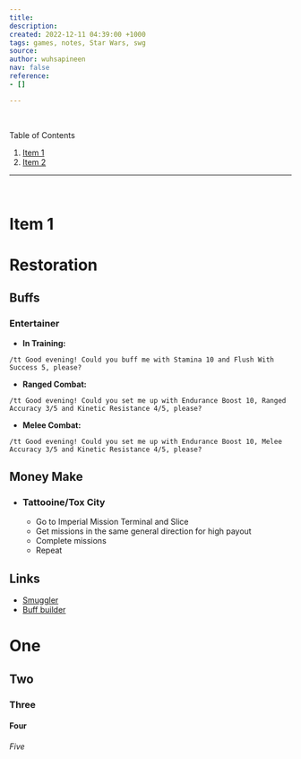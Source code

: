 ```yaml
---
title: 
description: 
created: 2022-12-11 04:39:00 +1000
tags: games, notes, Star Wars, swg
source: 
author: wuhsapineen
nav: false
reference:
- []

---
```

<br />

Table of Contents

1.  [Item 1][1]
1.  [Item 2][2]

---

<br />
<span id="item1" hidden="true">1</span>

# Item 1

<!-- reference-links -->
[1]: item1.md "title"
[2]: item2.md "title"
<!-- endreference-links -->


# Restoration

 ## Buffs
    
  ### Entertainer
  -    **In Training:**
```
/tt Good evening! Could you buff me with Stamina 10 and Flush With Success 5, please?
```
  -    **Ranged Combat:**
```
/tt Good evening! Could you set me up with Endurance Boost 10, Ranged Accuracy 3/5 and Kinetic Resistance 4/5, please?
```
  -    **Melee Combat:**
```
/tt Good evening! Could you set me up with Endurance Boost 10, Melee Accuracy 3/5 and Kinetic Resistance 4/5, please?
```

## Money Make

- ### Tattooine/Tox City
  - Go to Imperial Mission Terminal and Slice
  - Get missions in the same general direction for high payout
  - Complete missions
  - Repeat

## Links

  - [Smuggler](https://swgr.org/wiki/smuggler/)
  - [Buff builder](http://entbuff.sipherius.net/legends/)
   
   
   # One
   ## Two
   ### Three
   #### Four
   ###### Five
